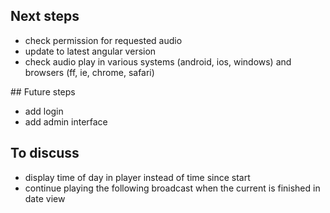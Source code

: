 ## Next steps

* check permission for requested audio
* update to latest angular version
* check audio play in various systems (android, ios, windows) and browsers (ff, ie, chrome, safari)

## Future steps

* add login
* add admin interface

## To discuss

* display time of day in player instead of time since start
* continue playing the following broadcast when the current is finished in date view
